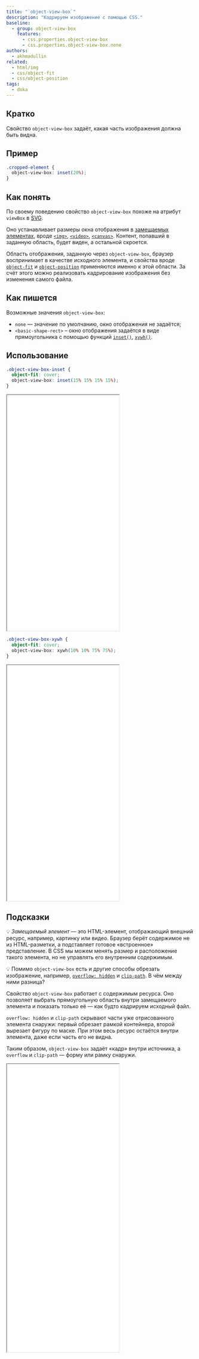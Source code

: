 ```yaml
---
title: "`object-view-box`"
description: "Кадрируем изображение с помощью CSS."
baseline:
  - group: object-view-box
    features:
      - css.properties.object-view-box
      - css.properties.object-view-box.none
authors:
  - akhmadullin
related:
  - html/img
  - css/object-fit
  - css/object-position
tags:
  - doka
---
```


## Кратко

Свойство `object-view-box` задаёт, какая часть изображения должна быть видна.

## Пример

```css
.cropped-element {
  object-view-box: inset(20%);
}
```

## Как понять

По своему поведению свойство `object-view-box` похоже на атрибут `viewBox` в [SVG](/html/svg/).

Оно устанавливает размеры окна отображения в [замещаемых элементах](https://developer.mozilla.org/ru/docs/Web/CSS/CSS_images/Replaced_element_properties), вроде [`<img>`](/html/img/), [`<video>`](/html/video/), [`<canvas>`](/html/canvas/). Контент, попавший в заданную область, будет виден, а остальной скроется.

Область отображения, заданную через `object-view-box`, браузер воспринимает в качестве исходного элемента, и свойства вроде [`object-fit`](/css/object-fit/) и [`object-position`](/css/object-position/) применяются именно к этой области. За счёт этого можно реализовать кадрирование изображения без изменения самого файла.

## Как пишется

Возможные значения `object-view-box`:

- `none` — значение по умолчанию, окно отображения не задаётся;
- `<basic-shape-rect>` – окно отображения задаётся в виде прямоугольника с помощью функций [`inset()`](https://developer.mozilla.org/en-US/docs/Web/CSS/basic-shape/inset), [`xywh()`](https://developer.mozilla.org/en-US/docs/Web/CSS/basic-shape/xywh).

## Использование

```css
.object-view-box-inset {
  object-fit: cover;
  object-view-box: inset(15% 15% 15% 15%);
}
```

<iframe title="Задаём область отображения через inset()" src="demos/inset/" height="630"></iframe>

```css
.object-view-box-xywh {
  object-fit: cover;
  object-view-box: xywh(10% 10% 75% 75%);
}
```

<iframe title="Задаём область отображения через xywh()" src="demos/xywh/" height="630"></iframe>

## Подсказки

💡 _Замещаемый элемент_ — это HTML-элемент, отображающий внешний ресурс, например, картинку или видео. Браузер берёт содержимое не из HTML-разметки, а подставляет готовое «встроенное» представление. В CSS мы можем менять размер и расположение такого элемента, но не управлять его внутренним содержимым.

💡 Помимо `object-view-box` есть и другие способы обрезать изображение, например, [`overflow: hidden`](/css/overflow/) и [`clip-path`](/css/clip-path/). В чём между ними разница?

Свойство `object-view-box` работает с содержимым ресурса. Оно позволяет выбрать прямоугольную область внутри замещаемого элемента и показать только её — как будто кадрируем исходный файл.

`overflow: hidden` и `clip-path` скрывают части уже отрисованного элемента снаружи: первый обрезает рамкой контейнера, второй вырезает фигуру по маске. При этом весь ресурс остаётся внутри элемента, даже если часть его не видна.

Таким образом, `object-view-box` задаёт «кадр» внутри источника, а `overflow` и `clip-path` — форму или рамку снаружи.

<iframe title="Сравниваем разные способы обрезки контента" src="demos/object-view-box-vs-others/" height="770"></iframe>
